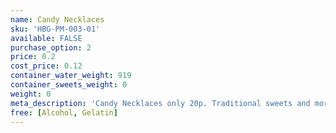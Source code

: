 ```yaml
---
name: Candy Necklaces
sku: 'HBG-PM-003-01'
available: FALSE
purchase_option: 2
price: 0.2
cost_price: 0.12
container_water_weight: 919
container_sweets_weight: 0
weight: 0
meta_description: 'Candy Necklaces only 20p. Traditional sweets and more at Humbugs Confectionery Store. Specialists in satisfying your sweet tooth!'
free: [Alcohol, Gelatin]
---
```

